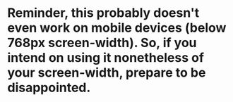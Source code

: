 # Reminder, this probably doesn't even work on mobile devices (below 768px screen-width). So, if you intend on using it nonetheless of your screen-width, prepare to be disappointed.
